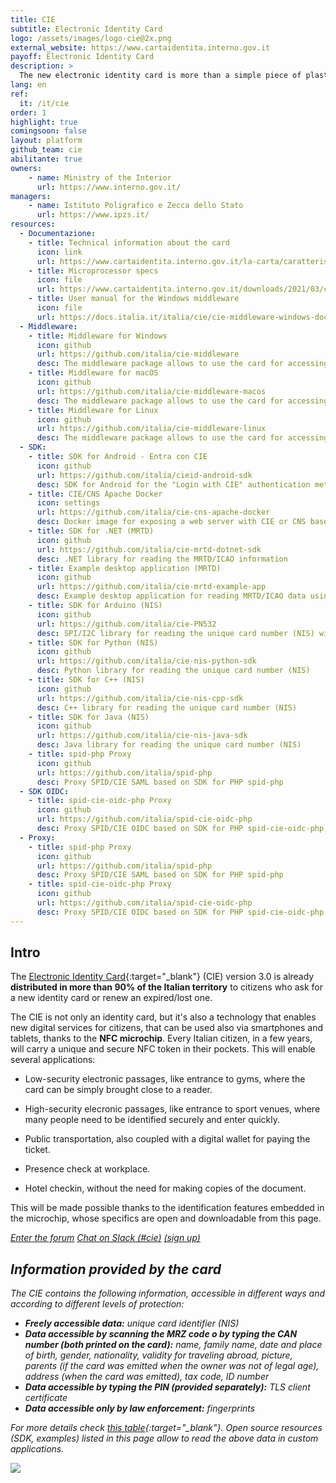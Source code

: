 ```yaml
---
title: CIE
subtitle: Electronic Identity Card
logo: /assets/images/logo-cie@2x.png
external_website: https://www.cartaidentita.interno.gov.it
payoff: Electronic Identity Card
description: >
  The new electronic identity card is more than a simple piece of plastic: thanks to it RF microprocessor it can be read by NFC devices (such as a smartphone) and used for granting access to facilities or for creating secure connections (TLS) to network services.
lang: en
ref:
  it: /it/cie
order: 1
highlight: true
comingsoon: false
layout: platform
github_team: cie
abilitante: true
owners:
    - name: Ministry of the Interior
      url: https://www.interno.gov.it/
managers:
    - name: Istituto Poligrafico e Zecca dello Stato
      url: https://www.ipzs.it/
resources:
  - Documentazione:
    - title: Technical information about the card
      icon: link
      url: https://www.cartaidentita.interno.gov.it/la-carta/caratteristiche-del-documento/
    - title: Microprocessor specs
      icon: file
      url: https://www.cartaidentita.interno.gov.it/downloads/2021/03/cie_3.0_-_specifiche_chip.pdf
    - title: User manual for the Windows middleware
      icon: file
      url: https://docs.italia.it/italia/cie/cie-middleware-windows-docs/
  - Middleware:
    - title: Middleware for Windows
      icon: github
      url: https://github.com/italia/cie-middleware
      desc: The middleware package allows to use the card for accessing web services protected by client authentication.
    - title: Middleware for macOS
      icon: github
      url: https://github.com/italia/cie-middleware-macos
      desc: The middleware package allows to use the card for accessing web services protected by client authentication.
    - title: Middleware for Linux
      icon: github
      url: https://github.com/italia/cie-middleware-linux
      desc: The middleware package allows to use the card for accessing web services protected by client authentication.
  - SDK:
    - title: SDK for Android - Entra con CIE
      icon: github
      url: https://github.com/italia/cieid-android-sdk
      desc: SDK for Android for the "Login with CIE" authentication method
    - title: CIE/CNS Apache Docker
      icon: settings
      url: https://github.com/italia/cie-cns-apache-docker
      desc: Docker image for exposing a web server with CIE or CNS based authentication
    - title: SDK for .NET (MRTD)
      icon: github
      url: https://github.com/italia/cie-mrtd-dotnet-sdk
      desc: .NET library for reading the MRTD/ICAO information
    - title: Example desktop application (MRTD)
      icon: github
      url: https://github.com/italia/cie-mrtd-example-app
      desc: Example desktop application for reading MRTD/ICAO data using the .NET library
    - title: SDK for Arduino (NIS)
      icon: github
      url: https://github.com/italia/cie-PN532
      desc: SPI/I2C library for reading the unique card number (NIS) with Arduino
    - title: SDK for Python (NIS)
      icon: github
      url: https://github.com/italia/cie-nis-python-sdk
      desc: Python library for reading the unique card number (NIS)
    - title: SDK for C++ (NIS)
      icon: github
      url: https://github.com/italia/cie-nis-cpp-sdk
      desc: C++ library for reading the unique card number (NIS)
    - title: SDK for Java (NIS)
      icon: github
      url: https://github.com/italia/cie-nis-java-sdk
      desc: Java library for reading the unique card number (NIS)
    - title: spid-php Proxy
      icon: github
      url: https://github.com/italia/spid-php
      desc: Proxy SPID/CIE SAML based on SDK for PHP spid-php
  - SDK OIDC:
    - title: spid-cie-oidc-php Proxy
      icon: github
      url: https://github.com/italia/spid-cie-oidc-php
      desc: Proxy SPID/CIE OIDC based on SDK for PHP spid-cie-oidc-php
  - Proxy:
    - title: spid-php Proxy
      icon: github
      url: https://github.com/italia/spid-php
      desc: Proxy SPID/CIE SAML based on SDK for PHP spid-php
    - title: spid-cie-oidc-php Proxy
      icon: github
      url: https://github.com/italia/spid-cie-oidc-php
      desc: Proxy SPID/CIE OIDC based on SDK for PHP spid-cie-oidc-php
---
```


## Intro

The [Electronic Identity Card](https://www.cartaidentita.interno.gov.it){:target="_blank"}
(CIE) version 3.0 is already **distributed in more than 90% of the Italian territory** to citizens who ask for a new identity card or renew an expired/lost one.

The CIE is not only an identity card, but it's also a technology that enables new digital services for citizens, that can be used also via smartphones and tablets, thanks to the **NFC microchip**. Every Italian citizen, in a few years, will carry a unique and secure NFC token in their pockets. This will enable several applications:

 * Low-security electronic passages, like entrance to gyms, where the card can be simply brought close to a reader.

 * High-security elecronic passages, like entrance to sport venues, where many people need to be identified securely and enter quickly.

 * Public transportation, also coupled with a digital wallet for paying the ticket.

 * Presence check at workplace.

 * Hotel checkin, without the need for making copies of the document.

This will be made possible thanks to the identification features embedded in the microchip, whose specifics are open and downloadable from this page.

<a class="btn btn-primary" href="https://forum.italia.it/c/cie" target="_blank"><i class="it-horn" /> Enter the forum</a>
<a class="btn btn-primary" href="https://developersitalia.slack.com/messages/C75U26411" target="_blank"><i class="it-comment" /> Chat on Slack (#cie)</a> <a class="btn btn-outline-primary" href="https://slack.developers.italia.it/" target="_blank"><span class="it-comment">(sign up)</span></a>

## Information provided by the card

The CIE contains the following information, accessible in different ways and according to different levels of protection:

- **Freely accessible data:** unique card identifier (NIS)
- **Data accessible by scanning the MRZ code o by typing the CAN number (both printed on the card):** name, family name, date and place of birth, gender, nationality, validity for traveling abroad, picture, parents (if the card was emitted when the owner was not of legal age), address (when the card was emitted), tax code, ID number
- **Data accessible by typing the PIN (provided separately):** TLS client certificate
- **Data accessible only by law enforcement:** fingerprints

For more details check [this table](/assets/files/CIE-SDK-overview.ods){:target="_blank"}. Open source resources (SDK, examples) listed in this page allow to read the above data in custom applications.

![](/assets/images/cie/cie_detail.png)
